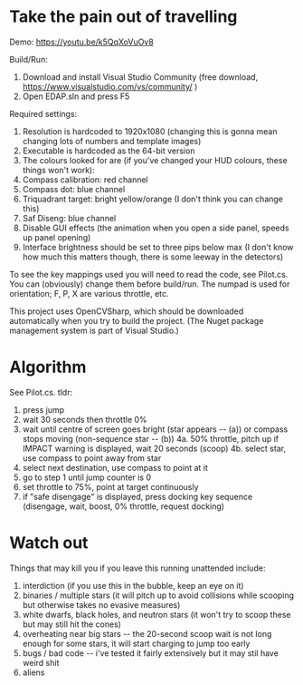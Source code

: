 # Take the pain out of travelling

Demo: https://youtu.be/k5QqXoVuOv8

Build/Run:
1. Download and install Visual Studio Community (free download, https://www.visualstudio.com/vs/community/ )
2. Open EDAP.sln and press F5

Required settings:

1. Resolution is hardcoded to 1920x1080 (changing this is gonna mean changing lots of numbers and template images)
2. Executable is hardcoded as the 64-bit version
3. The colours looked for are (if you've changed your HUD colours, these things won't work):
  1. Compass calibration: red channel
  2. Compass dot: blue channel
  3. Triquadrant target: bright yellow/orange (I don't think you can change this)
  4. Saf Diseng: blue channel
4. Disable GUI effects (the animation when you open a side panel, speeds up panel opening)
5. Interface brightness should be set to three pips below max (I don't know how much this matters though, there is some leeway in the detectors)

To see the key mappings used you will need to read the code, see Pilot.cs. You can (obviously) change them before build/run. The numpad is used for orientation; F, P, X are various throttle, etc.

This project uses OpenCVSharp, which should be downloaded automatically when you try to build the project. (The Nuget package management system is part of Visual Studio.)

# Algorithm

See Pilot.cs. tldr: 

1. press jump
2. wait 30 seconds then throttle 0%
3. wait until centre of screen goes bright (star appears -- (a)) or compass stops moving (non-sequence star -- (b))
4a. 50% throttle, pitch up if IMPACT warning is displayed, wait 20 seconds (scoop)
4b. select star, use compass to point away from star
5. select next destination, use compass to point at it
6. go to step 1 until jump counter is 0
7. set throttle to 75%, point at target continuously
8. if "safe disengage" is displayed, press docking key sequence (disengage, wait, boost, 0% throttle, request docking)

# Watch out

Things that may kill you if you leave this running unattended include:

1. interdiction (if you use this in the bubble, keep an eye on it)
2. binaries / multiple stars (it will pitch up to avoid collisions while scooping but otherwise takes no evasive measures)
3. white dwarfs, black holes, and neutron stars (it won't try to scoop these but may still hit the cones)
4. overheating near big stars -- the 20-second scoop wait is not long enough for some stars, it will start charging to jump too early
5. bugs / bad code -- i've tested it fairly extensively but it may stil have weird shit
6. aliens
